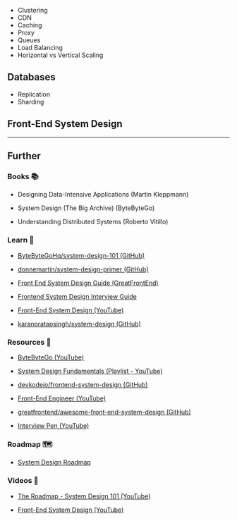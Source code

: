 - Clustering
- CDN
- Caching
- Proxy
- Queues
- Load Balancing
- Horizontal vs Vertical Scaling

## Databases

- Replication
- Sharding

## Front-End System Design

---
## Further

### Books 📚

- Designing Data-Intensive Applications (Martin Kleppmann)

- System Design (The Big Archive) (ByteByteGo)

- Understanding Distributed Systems (Roberto Vitillo)

### Learn 🧠

- [ByteByteGoHq/system-design-101 (GitHub)](https://github.com/ByteByteGoHq/system-design-101)

- [donnemartin/system-design-primer (GitHub)](https://github.com/donnemartin/system-design-primer#readme)

- [Front End System Design Guide (GreatFrontEnd)](https://www.greatfrontend.com/system-design)

- [Frontend System Design Interview Guide](https://www.frontendinterviewhandbook.com/front-end-system-design)

- [Front-End System Design (YouTube)](https://www.youtube.com/playlist?list=PLI9W87-Dqn7j_x6QtR6sUjycJR7nQLBqT)

- [karanpratapsingh/system-design (GitHub)](https://github.com/karanpratapsingh/system-design#readme)

### Resources 🧩

- [ByteByteGo (YouTube)](https://www.youtube.com/@ByteByteGo/videos)

- [System Design Fundamentals (Playlist - YouTube)](https://www.youtube.com/playlist?list=PLCRMIe5FDPsd0gVs500xeOewfySTsmEjf)

- [devkodeio/frontend-system-design (GitHub)](https://github.com/devkodeio/frontend-system-design)

- [Front-End Engineer (YouTube)](https://www.youtube.com/@FrontEndEngineer)

- [greatfrontend/awesome-front-end-system-design (GitHub)](https://github.com/greatfrontend/awesome-front-end-system-design)

- [Interview Pen (YouTube)](https://www.youtube.com/@interviewpen/videos)

### Roadmap 🗺

- [System Design Roadmap](https://roadmap.sh/system-design)

### Videos 🎥

- [The Roadmap - System Design 101 (YouTube)](https://youtube.com/playlist?list=PLkZYeFmDuaN37TGlJ79pWOEIt-XcFa8Ev)

- [Front-End System Design (YouTube)](https://www.youtube.com/playlist?list=PLI9W87-Dqn7j_x6QtR6sUjycJR7nQLBqT)